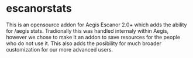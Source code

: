 # escanorstats

This is an opensource addon for Aegis Escanor 2.0+ which adds the ability for /aegis stats. Tradionally this was handled internaly within Aegis, however we chose to make it an addon to save resources for the people who do not use it. This also adds the posibility for much broader customization for our more advanced users.
